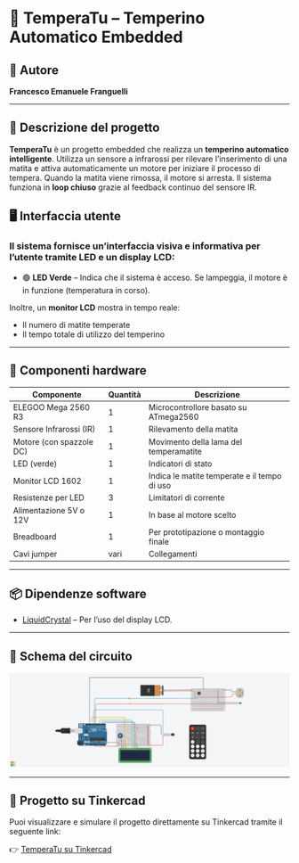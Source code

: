 # 🔧 TemperaTu – Temperino Automatico Embedded

## 👤 Autore

**Francesco Emanuele Franguelli**

---

## 📖 Descrizione del progetto

**TemperaTu** è un progetto embedded che realizza un **temperino automatico intelligente**. Utilizza un sensore a infrarossi per rilevare l’inserimento di una matita e attiva automaticamente un motore per iniziare il processo di tempera. Quando la matita viene rimossa, il motore si arresta. Il sistema funziona in **loop chiuso** grazie al feedback continuo del sensore IR.

## 🖥️ Interfaccia utente

### Il sistema fornisce un’interfaccia visiva e informativa per l’utente tramite LED e un display LCD:

- 🟢 **LED Verde** – Indica che il sistema è acceso. Se lampeggia, il motore è in funzione (temperatura in corso).

Inoltre, un **monitor LCD** mostra in tempo reale:

- Il numero di matite temperate
- Il tempo totale di utilizzo del temperino

---

## 🧱 Componenti hardware

| Componente               | Quantità | Descrizione                                  |
| ------------------------ | -------- | -------------------------------------------- |
| ELEGOO Mega 2560 R3      | 1        | Microcontrollore basato su ATmega2560        |
| Sensore Infrarossi (IR)  | 1        | Rilevamento della matita                     |
| Motore (con spazzole DC) | 1        | Movimento della lama del temperamatite       |
| LED (verde)              | 1        | Indicatori di stato                          |
| Monitor LCD 1602         | 1        | Indica le matite temperate e il tempo di uso |
| Resistenze per LED       | 3        | Limitatori di corrente                       |
| Alimentazione 5V o 12V   | 1        | In base al motore scelto                     |
| Breadboard               | 1        | Per prototipazione o montaggio finale        |
| Cavi jumper              | vari     | Collegamenti                                 |

---

## 📦 Dipendenze software

- [LiquidCrystal](https://www.arduino.cc/reference/en/libraries/liquidcrystal/) – Per l’uso del display LCD.

---

## 🔌 Schema del circuito

![Schema del circuito](./circuito.png)

---

## 🔗 Progetto su Tinkercad

Puoi visualizzare e simulare il progetto direttamente su Tinkercad tramite il seguente link:

👉 [TemperaTu su Tinkercad](https://www.tinkercad.com/things/3OzL5qmVeZx-dazzling-rottis-turing?sharecode=1UdnJYLffYHzwjncRs2r191bbj2PqrZkwVTHTH8IqTM)
